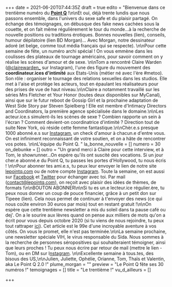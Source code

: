 +++
date = 2021-06-20T07:44:35Z
draft = true
edito = "Bienvenue dans ce trentième numéro du [**Point Q**](https://lepointq.com) !\n\nEt oui, déjà trente lundis que nous passons ensemble, dans l'univers du sexe safe et du plaisir partagé. On échange des témoignages, on débusque des fake news cachées sous la couette, et on fait même régulièrement le tour du monde...à la recherche de nouvelle positions ou traditions érotiques. Bonnes nouvelles (lien), conseils, humour dépilatoire (lien BD Morgan)... Avec Morgan, notre dessinateur adoré (et belge, comme tout média français qui se respecte). \n\nPour cette semaine de fête, un numéro archi spécial ! On vous emmène dans les coulisses des plateaux de tournage américains, pour savoir comment on y réalise les scènes d'amour et de sexe. \n\nTom a rencontré Claire Warden ([@clairewarden_](https://www.instagram.com/clairewarden_/?hl=fr) sur Instagram), l'une des figure du mouvement des **coordinateur.ices d'intimité** aux Etats-Unis (métier né avec l'ère #metoo). Son rôle : organiser le tournage des relations sexuelles dans les studios. Elle met à l'aise et protège les acteurs, tout en épaulant les réalisateurs pour des prises de vue de haut niveau.\n\nClaire a notamment travaillé sur les séries Mrs Fletcher et Your Honor (toutes deux disponibles sur MyCanal), ainsi que sur le futur reboot de Gossip Girl et la prochaine adaptation de West Side Story par Steven Spielberg ! Elle est membre d'Intimacy Directors and Coordinators, la première agence spécialisée dans le domaine.\n\nLes acteur.ice.s simulent-ils les scènes de sexe ? Combien rapporte un sein à l'écran ? Comment devient-on coordinatrice d'intimité ? Direction tout de suite New York, où réside cette femme fantastique.\n\nChèr.e.s presque 1000 abonné.e.s sur [Instagram](https://www.instagram.com/lepoint.q/), un check d'amour à chacun.e d'entre vous. On est infiniment reconnaissant de votre soutien, et on a hâte de rencontrer vos potes. \n\nL'équipe du Point Q. "
la_bonne_nouvelle = []
numero = 30
on_debunke = []
outro = "Un grand merci à Claire pour cette interview, et à Tom, le showrunner...On espère qu'ils ont suscité des vocations. Si un jour cher.e abonné.e du Point Q, tu passes les portes d'Hollywood, tu nous écris ! \n\nPour abonner tes ami.e.s, tu peux leur envoyer le lien de notre site [lepointq.com](https://lepointq.com) ou de notre compte [Instagram](https://www.instagram.com/lepoint.q/). Toute la semaine, on est aussi sur [Facebook](https://www.facebook.com/lepointq.news) et [Twitter](https://twitter.com/LePointQ) pour échanger avec toi. Par mail (contact@lepointq.com), on reçoit avec plaisir des idées de thèmes, de formats !\n\nBOUTON ABONNER\n\nSi tu es un.e lecteur.ice régulier.ère, tu peux nous donner un coup de pouce financier, grâce à un petit don sur Tipeee (lien). Cela nous permet de continuer à t'envoyer des news (ce qui nous coûte environ 30 euros par mois) tout en restant gratuit !\n\nOn espère que cette trentième newsletter a mis du soleil dans ta pause café ou dej'. On a le sourire aux lèvres quand on pense aux milliers de mots qu'on a écrit pour vous depuis octobre 2020 (si tu viens de nous rejoindre, tu peux tout rattraper [ici](https://lepointq.com/newsletters/)). Cet article est le 99e d'une incroyable aventure à vos côtés.  On vous le promet, elle n'est pas terminée.\n\nLa semaine prochaine, une newsletter spéciale VIH, le virus responsable du Sida. Nous sommes à la recherche de personnes séropositives qui souhaiteraient témoigner, ainsi que leurs proches ! Tu peux nous écrire par retour de mail (mettre le lien - Tom), ou en DM sur I[nstagram](https://www.instagram.com/lepoint.q/). \n\nExcellente semaine à tous.tes, des bisous des US,\n\nJulien, Juliette, Ophélie, Orianne, Tom, Thaïs et Valentin, aka Le Point Q 2.0 !"
plume_morgan = ""
preview = "Le Point Q fête ses 30 numéros !"
temoignages = []
title = "Le trentième !"
vu_d_ailleurs = []

+++
